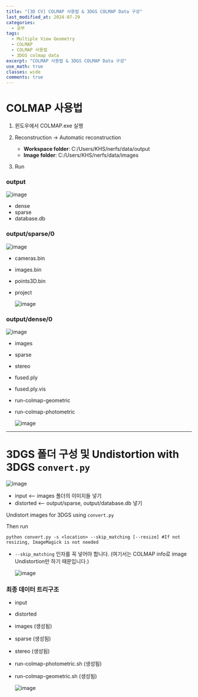 ```yaml
---
title: "[3D CV] COLMAP 사용법 & 3DGS COLMAP Data 구성"
last_modified_at: 2024-07-29
categories:
  - 공부
tags:
  - Multiple View Geometry
  - COLMAP
  - COLMAP 사용법
  - 3DGS colmap data
excerpt: "COLMAP 사용법 & 3DGS COLMAP Data 구성"
use_math: true
classes: wide
comments: true
---
```


# COLMAP 사용법

1. 윈도우에서 COLMAP.exe 실행
2. Reconstruction -> Automatic reconstruction
   
   - **Workspace folder**: C:/Users/KHS/nerfs/data/output
   - **Image folder**: C:/Users/KHS/nerfs/data/images

3. Run

### output

![image](https://github.com/user-attachments/assets/ad85e759-3777-46bd-b862-5c7582a7fb53)

- dense
- sparse
- database.db

### output/sparse/0

![image](https://github.com/user-attachments/assets/019457fc-ca45-40e4-9bdb-055274b4c085)

  - cameras.bin
  - images.bin
  - points3D.bin
  - project

    ![image](https://github.com/user-attachments/assets/3fc17588-64f7-44df-9d21-5e6679446726)


### output/dense/0

![image](https://github.com/user-attachments/assets/252fbbbb-a28f-41d9-be2f-f00d6f854062)

  - images
  - sparse
  - stereo
  - fused.ply
  - fused.ply.vis
  - run-colmap-geometric
  - run-colmap-photometric

    ![image](https://github.com/user-attachments/assets/9ece5936-d0e3-418a-8ecf-c01f0a9af5ac)

------

# 3DGS 폴더 구성 및 Undistortion with 3DGS `convert.py` 

![image](https://github.com/user-attachments/assets/ff579e07-5422-4035-b67f-80b26c6e3e74)

- input <-- images 폴더의 이미지들 넣기
- distorted <-- output/sparse, output/database.db 넣기

Undistort images for 3DGS using `convert.py`

Then run 
```shell
python convert.py -s <location> --skip_matching [--resize] #If not resizing, ImageMagick is not needed
```
- `--skip_matching` 인자를 꼭 넣어야 합니다. (여기서는 COLMAP info로 image Undistortion만 하기 때문입니다.)

  ![image](https://github.com/user-attachments/assets/32847fbe-3e19-4ee1-81a1-646240caafa9)


### 최종 데이터 트리구조
- input 
- distorted
- images (생성됨)
- sparse (생성됨)
- stereo (생성됨)
- run-colmap-photometric.sh (생성됨)
- run-colmap-geometric.sh (생성됨) 

  ![image](https://github.com/user-attachments/assets/4a4eed7d-dff4-4470-9044-0adbd73377dd)


